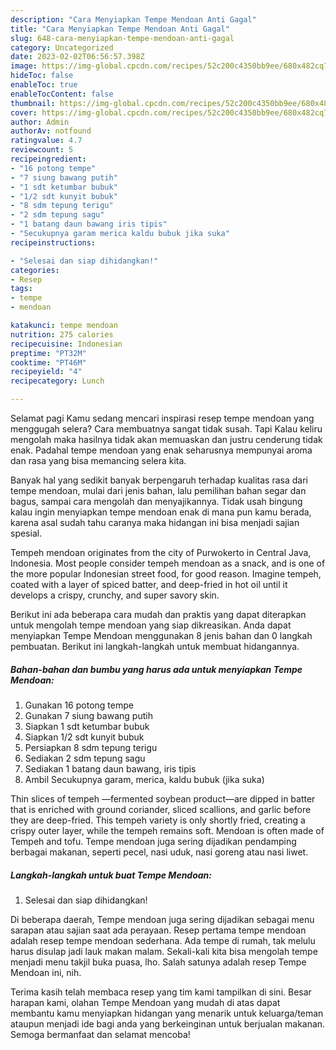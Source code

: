 ```yaml
---
description: "Cara Menyiapkan Tempe Mendoan Anti Gagal"
title: "Cara Menyiapkan Tempe Mendoan Anti Gagal"
slug: 648-cara-menyiapkan-tempe-mendoan-anti-gagal
category: Uncategorized
date: 2023-02-02T06:56:57.398Z
image: https://img-global.cpcdn.com/recipes/52c200c4350bb9ee/680x482cq70/tempe-mendoan-foto-resep-utama.jpg
hideToc: false
enableToc: true
enableTocContent: false
thumbnail: https://img-global.cpcdn.com/recipes/52c200c4350bb9ee/680x482cq70/tempe-mendoan-foto-resep-utama.jpg
cover: https://img-global.cpcdn.com/recipes/52c200c4350bb9ee/680x482cq70/tempe-mendoan-foto-resep-utama.jpg
author: Admin
authorAv: notfound
ratingvalue: 4.7
reviewcount: 5
recipeingredient:
- "16 potong tempe"
- "7 siung bawang putih"
- "1 sdt ketumbar bubuk"
- "1/2 sdt kunyit bubuk"
- "8 sdm tepung terigu"
- "2 sdm tepung sagu"
- "1 batang daun bawang iris tipis"
- "Secukupnya garam merica kaldu bubuk jika suka"
recipeinstructions:

- "Selesai dan siap dihidangkan!"
categories:
- Resep
tags:
- tempe
- mendoan

katakunci: tempe mendoan 
nutrition: 275 calories
recipecuisine: Indonesian
preptime: "PT32M"
cooktime: "PT46M"
recipeyield: "4"
recipecategory: Lunch

---
```



Selamat pagi Kamu sedang mencari inspirasi resep tempe mendoan yang menggugah selera? Cara membuatnya sangat tidak susah. Tapi Kalau keliru mengolah maka hasilnya tidak akan memuaskan dan justru cenderung tidak enak. Padahal tempe mendoan yang enak seharusnya mempunyai aroma dan rasa yang bisa memancing selera kita.


Banyak hal yang sedikit banyak berpengaruh terhadap kualitas rasa dari tempe mendoan, mulai dari jenis bahan, lalu pemilihan bahan segar dan bagus, sampai cara mengolah dan menyajikannya. Tidak usah bingung kalau ingin menyiapkan tempe mendoan enak di mana pun kamu berada, karena asal sudah tahu caranya maka hidangan ini bisa menjadi sajian spesial.

Tempeh mendoan originates from the city of Purwokerto in Central Java, Indonesia. Most people consider tempeh mendoan as a snack, and is one of the more popular Indonesian street food, for good reason. Imagine tempeh, coated with a layer of spiced batter, and deep-fried in hot oil until it develops a crispy, crunchy, and super savory skin.


Berikut ini ada beberapa cara mudah dan praktis yang dapat diterapkan untuk mengolah tempe mendoan yang siap dikreasikan. Anda dapat menyiapkan Tempe Mendoan menggunakan 8 jenis bahan dan 0 langkah pembuatan. Berikut ini langkah-langkah untuk membuat hidangannya.

<!--inarticleads1-->

##### Bahan-bahan dan bumbu yang harus ada untuk menyiapkan Tempe Mendoan:

1. Gunakan 16 potong tempe
1. Gunakan 7 siung bawang putih
1. Siapkan 1 sdt ketumbar bubuk
1. Siapkan 1/2 sdt kunyit bubuk
1. Persiapkan 8 sdm tepung terigu
1. Sediakan 2 sdm tepung sagu
1. Sediakan 1 batang daun bawang, iris tipis
1. Ambil Secukupnya garam, merica, kaldu bubuk (jika suka)


Thin slices of tempeh —fermented soybean product—are dipped in batter that is enriched with ground coriander, sliced scallions, and garlic before they are deep-fried. This tempeh variety is only shortly fried, creating a crispy outer layer, while the tempeh remains soft. Mendoan is often made of Tempeh and tofu. Tempe mendoan juga sering dijadikan pendamping berbagai makanan, seperti pecel, nasi uduk, nasi goreng atau nasi liwet. 

<!--inarticleads2-->

##### Langkah-langkah untuk buat Tempe Mendoan:


1. Selesai dan siap dihidangkan!

Di beberapa daerah, Tempe mendoan juga sering dijadikan sebagai menu sarapan atau sajian saat ada perayaan. Resep pertama tempe mendoan adalah resep tempe mendoan sederhana. Ada tempe di rumah, tak melulu harus disulap jadi lauk makan malam. Sekali-kali kita bisa mengolah tempe menjadi menu takjil buka puasa, lho. Salah satunya adalah resep Tempe Mendoan ini, nih. 

Terima kasih telah membaca resep yang tim kami tampilkan di sini. Besar harapan kami, olahan Tempe Mendoan yang mudah di atas dapat membantu kamu menyiapkan hidangan yang menarik untuk keluarga/teman ataupun menjadi ide bagi anda yang berkeinginan untuk berjualan makanan. Semoga bermanfaat dan selamat mencoba!
